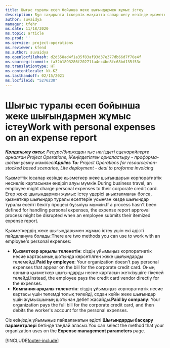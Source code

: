 ```yaml
---
title: Шығыс туралы есеп бойынша жеке шығындармен жұмыс істеу
description: Бұл тақырыпта іскерлік мақсатта сапар шегу кезінде қызметкерлердің жарататын жеке шығындарымен жұмыс істеу туралы ақпарат беріледі.
author: suvaidya
manager: tfehr
ms.date: 11/18/2020
ms.topic: article
ms.prod: ''
ms.service: project-operations
ms.reviewer: kfend
ms.author: suvaidya
ms.openlocfilehash: d2d558ad4f1a35f83af93d37e377db66d7f70e4f
ms.sourcegitcommit: fa32b1893286f20271fa4ec4be8fc68bd135f53c
ms.translationtype: HT
ms.contentlocale: kk-KZ
ms.lasthandoff: 02/15/2021
ms.locfileid: "5276230"
---
```

# <a name="work-with-personal-expenses-on-an-expense-report"></a><span data-ttu-id="a217a-103">Шығыс туралы есеп бойынша жеке шығындармен жұмыс істеу</span><span class="sxs-lookup"><span data-stu-id="a217a-103">Work with personal expenses on an expense report</span></span>

<span data-ttu-id="a217a-104">_**Қолданылу аясы:** Ресурс/биржадан тыс негіздегі сценарийлерге арналған Project Operations, Жеңілдетілген орналастыру - проформа-шотын ұсыну мәмілесі_</span><span class="sxs-lookup"><span data-stu-id="a217a-104">_**Applies To:** Project Operations for resource/non-stocked based scenarios, Lite deployment - deal to proforma invoicing_</span></span>

<span data-ttu-id="a217a-105">Қызметтік іссапар кезінде қызметкер жеке шығындарын корпоративтік несиелік картасынан өндіріп алуы мүмкін.</span><span class="sxs-lookup"><span data-stu-id="a217a-105">During business travel, an employee might charge personal expenses to their corporate credit card.</span></span> <span data-ttu-id="a217a-106">Егер жеке шығындармен жұмыс істеу үдерісі анықталмаған болса, қызметкер шығындар туралы есептерін ұсынған кезде шығындар туралы есепті бекіту процесі бұзылуы мүмкін.</span><span class="sxs-lookup"><span data-stu-id="a217a-106">If a process hasn't been defined for handling personal expenses, the expense report approval process might be disrupted when an employee submits their itemized expense report.</span></span>

<span data-ttu-id="a217a-107">Қызметкердің жеке шығындарымен жұмыс істеу үшін екі әдісті пайдалануға болады:</span><span class="sxs-lookup"><span data-stu-id="a217a-107">There are two methods you can use to work with an employee's personal expenses:</span></span>

  - <span data-ttu-id="a217a-108">**Қызметкер арқылы төленетін**: сіздің ұйымыңыз корпоративтік несие картасының шотында көрсетілген жеке шығындарды төлемейді.</span><span class="sxs-lookup"><span data-stu-id="a217a-108">**Paid by employee**: Your organization doesn't pay personal expenses that appear on the bill for the corporate credit card.</span></span> <span data-ttu-id="a217a-109">Оның орнына қызметкер шығындарды несие картасын жеткізушіге тікелей төлейді.</span><span class="sxs-lookup"><span data-stu-id="a217a-109">Instead, the employee pays the credit card vendor directly for the expenses.</span></span> 
  - <span data-ttu-id="a217a-110">**Компания арқылы төленетін**: сіздің ұйымыңыз корпоративтік несие картасы үшін төлемді толық төлейді, содан кейін жеке шығындар үшін жұмысшының шотынан дебет жасайды.</span><span class="sxs-lookup"><span data-stu-id="a217a-110">**Paid by company**: Your organization pays the full bill for the corporate credit card, and then debits the worker's account for the personal expenses.</span></span>

<span data-ttu-id="a217a-111">Сіз өзіңіздің ұйымыңыз пайдаланатын әдісті **Шығындарды басқару параметрлері** бетінде таңдай аласыз.</span><span class="sxs-lookup"><span data-stu-id="a217a-111">You can select the method that your organization uses on the **Expense management parameters** page.</span></span>


[!INCLUDE[footer-include](../includes/footer-banner.md)]